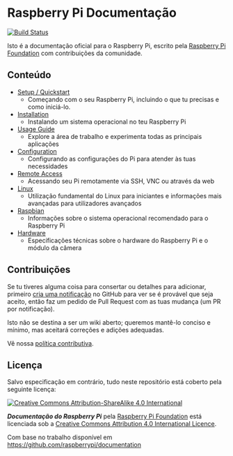 # Raspberry Pi Documentação

[![Build Status](https://travis-ci.org/raspberrypi/documentation.svg?branch=master)](https://travis-ci.org/raspberrypi/documentation)

Isto é a documentação oficial para o Raspberry Pi, escrito pela [Raspberry Pi Foundation](https://www.raspberrypi.org/) com contribuições da comunidade.

## Conteúdo

- [Setup / Quickstart](setup/README.md)
    - Começando com o seu Raspberry Pi, incluindo o que tu precisas e como iniciá-lo.
- [Installation](installation/README.md)
    - Instalando um sistema operacional no teu Raspberry Pi
- [Usage Guide](usage/README.md)
    - Explore a área de trabalho e experimenta todas as principais aplicações
- [Configuration](configuration/README.md)
    - Configurando as configurações do Pi para atender às tuas necessidades
- [Remote Access](remote-access/README.md)
    - Acessando seu Pi remotamente via SSH, VNC ou através da web  
- [Linux](linux/README.md)
    - Utilização fundamental do Linux para iniciantes e informações mais avançadas para utilizadores avançados
- [Raspbian](raspbian/README.md)
    - Informações sobre o sistema operacional recomendado para o Raspberry Pi
- [Hardware](hardware/README.md)
    - Especificações técnicas sobre o hardware do Raspberry Pi e o módulo da câmera
    

## Contribuições

Se tu tiveres alguma coisa para consertar ou detalhes para adicionar, primeiro [cria uma notificação](https://github.com/mariobranco/documentation/issues) no GitHub para ver se é provável que seja aceito, então faz um pedido de Pull Request com as tuas mudança (um PR por notificação).

Isto não se destina a ser um wiki aberto; queremos mantê-lo conciso e mínimo, mas aceitará correções e adições adequadas.

Vê nossa [política contributiva](CONTRIBUTING.md).

## Licença 

Salvo especificação em contrário, tudo neste repositório está coberto pela seguinte licença:

[![Creative Commons Attribution-ShareAlike 4.0 International](https://licensebuttons.net/l/by-sa/4.0/88x31.png)](http://creativecommons.org/licenses/by-sa/4.0/)

***Documentação do Raspberry Pi*** pela [Raspberry Pi Foundation](https://www.raspberrypi.org/) está licenciada sob a [Creative Commons Attribution 4.0 International Licence](http://creativecommons.org/licenses/by-sa/4.0/).

Com base no trabalho disponível em https://github.com/raspberrypi/documentation
